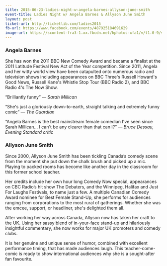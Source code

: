 ```yaml
---
title: 2015-06-23-ladies-night-w-angela-barnes-allyson-june-smith
event-title: Ladies Night w/ Angela Barnes & Allyson June Smith
layout: post
ticket-url: http://ticketlib.com/ladies2015
fb-url: https://www.facebook.com/events/487925184691629
image-url: https://scontent-fra3-1.xx.fbcdn.net/hphotos-xfa1/v/t1.0-9/s720x720/10171652_928113120585081_1031367607626820017_n.jpg?oh=27165bb56c5426b040b87a6a33481248&oe=56322FCF
---
```


### Angela Barnes
She has won the 2011 BBC New Comedy Award and became a finalist at the 2011 Latitude Festival New Act of the Year competition. Since 2011, Angela and her witty world view have been catapulted onto numerous radio and television shows including appearances on BBC Three's Russell Howard's Good News, Russell Kane's Whistle Stop Tour (BBC Radio 2), and BBC Radio 4's The Now Show.

“Brilliantly funny” &mdash; *Sarah Millican*

“She's just a gloriously down-to-earth, straight talking and extremely funny comic” &mdash; *The Guardian*

“Angela Barnes is the best mainstream female comedian I've seen since Sarah Millican… I can't be any clearer than that can I?” &mdash; *Bruce Dessau, Evening Standard critic*

### Allyson June Smith
Since 2000, Allyson June Smith has been tickling Canada’s comedy scene
from the moment she put down the chalk brush and picked up a mic.
Playing to packed rooms has become like another day in the classroom
for this former school teacher.

Her credits include her own hour long Comedy Now special, appearances on
CBC Radio’s hit show The Debaters, and the Winnipeg, Halifax and Just For Laughs Festivals, to name just a few. A multiple Canadian Comedy Award nominee for Best Female Stand-Up, she performs for audiences ranging from corporations to the most rural of gatherings. Whether she was the emcee, support, or headliner, she's delighted them all.

After working her way across Canada, Allyson now has taken her craft to the UK. Using her sassy blend of in-your-face stand-up and hilariously insightful commentary, she now works for major UK promoters and comedy clubs.

It is her genuine and unique sense of humor, combined with excellent performance
timing, that has made audiences laugh. This teacher-come-comic is ready to show international audiences why she is a sought-after fan favourite.